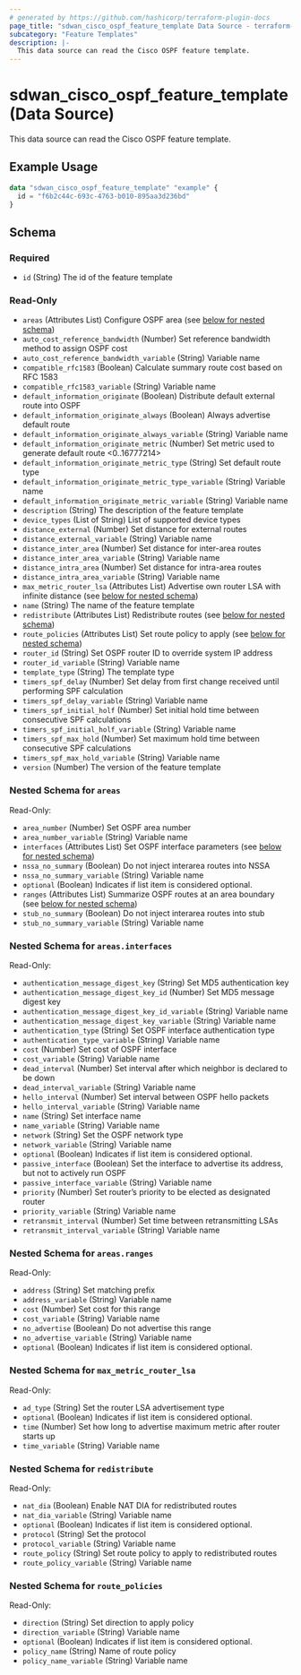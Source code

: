 ```yaml
---
# generated by https://github.com/hashicorp/terraform-plugin-docs
page_title: "sdwan_cisco_ospf_feature_template Data Source - terraform-provider-sdwan"
subcategory: "Feature Templates"
description: |-
  This data source can read the Cisco OSPF feature template.
---
```


# sdwan_cisco_ospf_feature_template (Data Source)

This data source can read the Cisco OSPF feature template.

## Example Usage

```terraform
data "sdwan_cisco_ospf_feature_template" "example" {
  id = "f6b2c44c-693c-4763-b010-895aa3d236bd"
}
```

<!-- schema generated by tfplugindocs -->
## Schema

### Required

- `id` (String) The id of the feature template

### Read-Only

- `areas` (Attributes List) Configure OSPF area (see [below for nested schema](#nestedatt--areas))
- `auto_cost_reference_bandwidth` (Number) Set reference bandwidth method to assign OSPF cost
- `auto_cost_reference_bandwidth_variable` (String) Variable name
- `compatible_rfc1583` (Boolean) Calculate summary route cost based on RFC 1583
- `compatible_rfc1583_variable` (String) Variable name
- `default_information_originate` (Boolean) Distribute default external route into OSPF
- `default_information_originate_always` (Boolean) Always advertise default route
- `default_information_originate_always_variable` (String) Variable name
- `default_information_originate_metric` (Number) Set metric used to generate default route <0..16777214>
- `default_information_originate_metric_type` (String) Set default route type
- `default_information_originate_metric_type_variable` (String) Variable name
- `default_information_originate_metric_variable` (String) Variable name
- `description` (String) The description of the feature template
- `device_types` (List of String) List of supported device types
- `distance_external` (Number) Set distance for external routes
- `distance_external_variable` (String) Variable name
- `distance_inter_area` (Number) Set distance for inter-area routes
- `distance_inter_area_variable` (String) Variable name
- `distance_intra_area` (Number) Set distance for intra-area routes
- `distance_intra_area_variable` (String) Variable name
- `max_metric_router_lsa` (Attributes List) Advertise own router LSA with infinite distance (see [below for nested schema](#nestedatt--max_metric_router_lsa))
- `name` (String) The name of the feature template
- `redistribute` (Attributes List) Redistribute routes (see [below for nested schema](#nestedatt--redistribute))
- `route_policies` (Attributes List) Set route policy to apply (see [below for nested schema](#nestedatt--route_policies))
- `router_id` (String) Set OSPF router ID to override system IP address
- `router_id_variable` (String) Variable name
- `template_type` (String) The template type
- `timers_spf_delay` (Number) Set delay from first change received until performing SPF calculation
- `timers_spf_delay_variable` (String) Variable name
- `timers_spf_initial_holf` (Number) Set initial hold time between consecutive SPF calculations
- `timers_spf_initial_holf_variable` (String) Variable name
- `timers_spf_max_hold` (Number) Set maximum hold time between consecutive SPF calculations
- `timers_spf_max_hold_variable` (String) Variable name
- `version` (Number) The version of the feature template

<a id="nestedatt--areas"></a>
### Nested Schema for `areas`

Read-Only:

- `area_number` (Number) Set OSPF area number
- `area_number_variable` (String) Variable name
- `interfaces` (Attributes List) Set OSPF interface parameters (see [below for nested schema](#nestedatt--areas--interfaces))
- `nssa_no_summary` (Boolean) Do not inject interarea routes into NSSA
- `nssa_no_summary_variable` (String) Variable name
- `optional` (Boolean) Indicates if list item is considered optional.
- `ranges` (Attributes List) Summarize OSPF routes at an area boundary (see [below for nested schema](#nestedatt--areas--ranges))
- `stub_no_summary` (Boolean) Do not inject interarea routes into stub
- `stub_no_summary_variable` (String) Variable name

<a id="nestedatt--areas--interfaces"></a>
### Nested Schema for `areas.interfaces`

Read-Only:

- `authentication_message_digest_key` (String) Set MD5 authentication key
- `authentication_message_digest_key_id` (Number) Set MD5 message digest key
- `authentication_message_digest_key_id_variable` (String) Variable name
- `authentication_message_digest_key_variable` (String) Variable name
- `authentication_type` (String) Set OSPF interface authentication type
- `authentication_type_variable` (String) Variable name
- `cost` (Number) Set cost of OSPF interface
- `cost_variable` (String) Variable name
- `dead_interval` (Number) Set interval after which neighbor is declared to be down
- `dead_interval_variable` (String) Variable name
- `hello_interval` (Number) Set interval between OSPF hello packets
- `hello_interval_variable` (String) Variable name
- `name` (String) Set interface name
- `name_variable` (String) Variable name
- `network` (String) Set the OSPF network type
- `network_variable` (String) Variable name
- `optional` (Boolean) Indicates if list item is considered optional.
- `passive_interface` (Boolean) Set the interface to advertise its address, but not to actively run OSPF
- `passive_interface_variable` (String) Variable name
- `priority` (Number) Set router’s priority to be elected as designated router
- `priority_variable` (String) Variable name
- `retransmit_interval` (Number) Set time between retransmitting LSAs
- `retransmit_interval_variable` (String) Variable name


<a id="nestedatt--areas--ranges"></a>
### Nested Schema for `areas.ranges`

Read-Only:

- `address` (String) Set matching prefix
- `address_variable` (String) Variable name
- `cost` (Number) Set cost for this range
- `cost_variable` (String) Variable name
- `no_advertise` (Boolean) Do not advertise this range
- `no_advertise_variable` (String) Variable name
- `optional` (Boolean) Indicates if list item is considered optional.



<a id="nestedatt--max_metric_router_lsa"></a>
### Nested Schema for `max_metric_router_lsa`

Read-Only:

- `ad_type` (String) Set the router LSA advertisement type
- `optional` (Boolean) Indicates if list item is considered optional.
- `time` (Number) Set how long to advertise maximum metric after router starts up
- `time_variable` (String) Variable name


<a id="nestedatt--redistribute"></a>
### Nested Schema for `redistribute`

Read-Only:

- `nat_dia` (Boolean) Enable NAT DIA for redistributed routes
- `nat_dia_variable` (String) Variable name
- `optional` (Boolean) Indicates if list item is considered optional.
- `protocol` (String) Set the protocol
- `protocol_variable` (String) Variable name
- `route_policy` (String) Set route policy to apply to redistributed routes
- `route_policy_variable` (String) Variable name


<a id="nestedatt--route_policies"></a>
### Nested Schema for `route_policies`

Read-Only:

- `direction` (String) Set direction to apply policy
- `direction_variable` (String) Variable name
- `optional` (Boolean) Indicates if list item is considered optional.
- `policy_name` (String) Name of route policy
- `policy_name_variable` (String) Variable name
